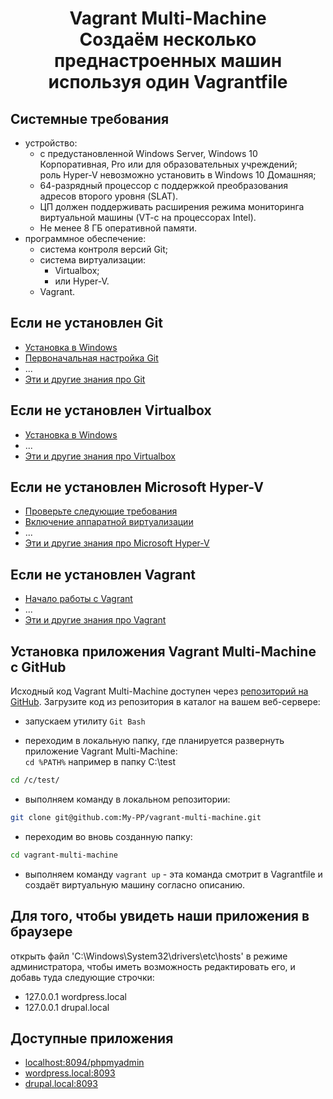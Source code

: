 <h1 align="center">
 <a  href="#vagrant" class="anchor" name="start"></a>
  Vagrant Multi-Machine<br>Создаём несколько преднастроенных машин используя один Vagrantfile
</h1>

## Системные требования ##

- устройство:
  - с предустановленной Windows Server, Windows 10 Корпоративная, Pro или для образовательных учреждений;<br>роль Hyper-V невозможно установить в Windows 10 Домашняя;
  - 64-разрядный процессор с поддержкой преобразования адресов второго уровня (SLAT).
  - ЦП должен поддерживать расширения режима мониторинга виртуальной машины (VT-c на процессорах Intel).
  - Не менее 8 ГБ оперативной памяти.
- программное обеспечение:
  - система контроля версий Git;
  - система виртуализации:
    - Virtualbox;
    - или Hyper-V.
  - Vagrant.

## Если не установлен Git ##

- [Установка в Windows]()
- [Первоначальная настройка Git]()
- ...
- [Эти и другие знания про Git](https://github.com/My-PP/Today-I-Learned/blob/main/Git/README.md)

## Если не установлен Virtualbox ##

- [Установка в Windows]()
- ...
- [Эти и другие знания про Virtualbox](https://github.com/My-PP/Today-I-Learned/blob/main/Virtualbox/README.md)

## Если не установлен Microsoft Hyper-V ##

- [Проверьте следующие требования](https://github.com/My-PP/Today-I-Learned/blob/main/Hyper-V/README.md#1)
- [Включение аппаратной виртуализации](https://github.com/My-PP/Today-I-Learned/blob/main/Hyper-V/README.md#2)
- ...
- [Эти и другие знания про Microsoft Hyper-V](https://github.com/My-PP/Today-I-Learned/blob/main/Hyper-V/README.md#hyper-vd)

## Если не установлен Vagrant ##

- [Начало работы с Vagrant](https://github.com/My-PP/Today-I-Learned/blob/main/Vagrant/README.md#1)
- ...
- [Эти и другие знания про Vagrant](https://github.com/My-PP/Today-I-Learned/blob/main/Vagrant/README.md)

## Установка приложения Vagrant Multi-Machine с GitHub ##

Исходный код Vagrant Multi-Machine доступен через [репозиторий на GitHub](https://github.com/My-PP/vagrant-multi-machine). Загрузите код из репозитория в каталог на вашем веб-сервере:

- запускаем утилиту `Git Bash`

- переходим в локальную папку, где планируется развернуть приложение Vagrant Multi-Machine:<br>
`cd %PATH%` например в папку C:\test<br>
```bash
cd /c/test/
```

- выполняем команду в локальном репозитории:

```bash
git clone git@github.com:My-PP/vagrant-multi-machine.git
```

- переходим во вновь созданную папку:

```bash
cd vagrant-multi-machine
```

- выполняем команду `vagrant up` - эта команда смотрит в Vagrantfile и создаёт виртуальную машину согласно описанию.

## Для того, чтобы увидеть наши приложения в браузере ##

открыть файл 'C:\Windows\System32\drivers\etc\hosts' в режиме администратора, чтобы иметь возможность редактировать его, и добавь туда следующие строчки:

- 127.0.0.1 wordpress.local
- 127.0.0.1 drupal.local

## Доступные приложения ##

- [localhost:8094/phpmyadmin](http://localhost:8094/phpmyadmin)
- [wordpress.local:8093](http://wordpress.local:8093)
- [drupal.local:8093](http://drupal.local:8093)
